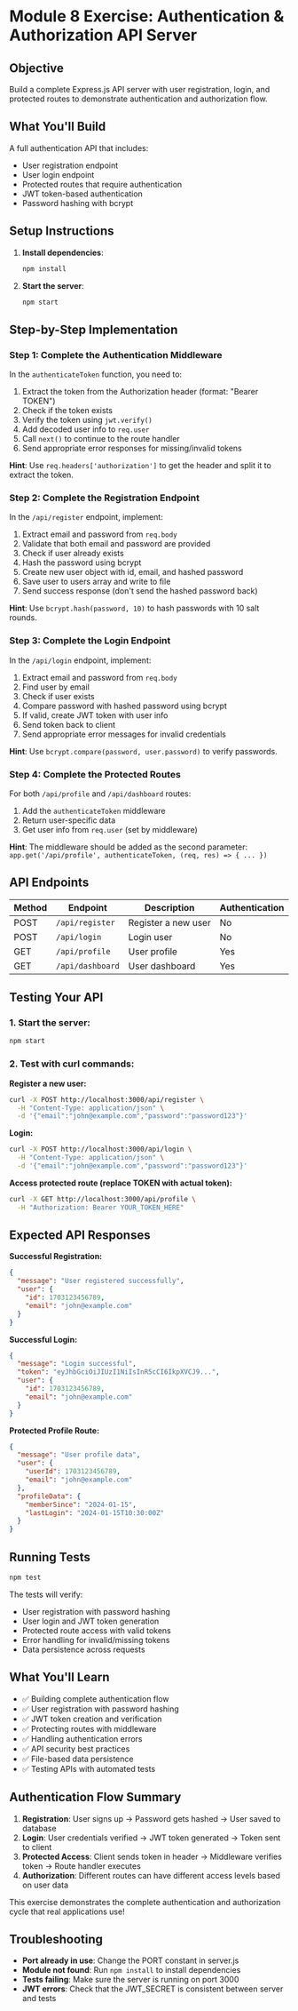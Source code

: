 # Module 8 Exercise: Authentication & Authorization API Server

## Objective
Build a complete Express.js API server with user registration, login, and protected routes to demonstrate authentication and authorization flow.

## What You'll Build
A full authentication API that includes:
- User registration endpoint
- User login endpoint  
- Protected routes that require authentication
- JWT token-based authentication
- Password hashing with bcrypt

## Setup Instructions

1. **Install dependencies**:
   ```bash
   npm install
   ```

2. **Start the server**:
   ```bash
   npm start
   ```

## Step-by-Step Implementation

### Step 1: Complete the Authentication Middleware

In the `authenticateToken` function, you need to:

1. Extract the token from the Authorization header (format: "Bearer TOKEN")
2. Check if the token exists
3. Verify the token using `jwt.verify()`
4. Add decoded user info to `req.user`
5. Call `next()` to continue to the route handler
6. Send appropriate error responses for missing/invalid tokens

**Hint**: Use `req.headers['authorization']` to get the header and split it to extract the token.

### Step 2: Complete the Registration Endpoint

In the `/api/register` endpoint, implement:

1. Extract email and password from `req.body`
2. Validate that both email and password are provided
3. Check if user already exists
4. Hash the password using bcrypt
5. Create new user object with id, email, and hashed password
6. Save user to users array and write to file
7. Send success response (don't send the hashed password back)

**Hint**: Use `bcrypt.hash(password, 10)` to hash passwords with 10 salt rounds.

### Step 3: Complete the Login Endpoint

In the `/api/login` endpoint, implement:

1. Extract email and password from `req.body`
2. Find user by email
3. Check if user exists
4. Compare password with hashed password using bcrypt
5. If valid, create JWT token with user info
6. Send token back to client
7. Send appropriate error messages for invalid credentials

**Hint**: Use `bcrypt.compare(password, user.password)` to verify passwords.

### Step 4: Complete the Protected Routes

For both `/api/profile` and `/api/dashboard` routes:

1. Add the `authenticateToken` middleware
2. Return user-specific data
3. Get user info from `req.user` (set by middleware)

**Hint**: The middleware should be added as the second parameter: `app.get('/api/profile', authenticateToken, (req, res) => { ... })`

## API Endpoints

| Method | Endpoint | Description | Authentication |
|--------|----------|-------------|----------------|
| POST | `/api/register` | Register a new user | No |
| POST | `/api/login` | Login user | No |
| GET | `/api/profile` | User profile | Yes |
| GET | `/api/dashboard` | User dashboard | Yes |

## Testing Your API

### 1. Start the server:
```bash
npm start
```

### 2. Test with curl commands:

**Register a new user:**
```bash
curl -X POST http://localhost:3000/api/register \
  -H "Content-Type: application/json" \
  -d '{"email":"john@example.com","password":"password123"}'
```

**Login:**
```bash
curl -X POST http://localhost:3000/api/login \
  -H "Content-Type: application/json" \
  -d '{"email":"john@example.com","password":"password123"}'
```

**Access protected route (replace TOKEN with actual token):**
```bash
curl -X GET http://localhost:3000/api/profile \
  -H "Authorization: Bearer YOUR_TOKEN_HERE"
```

## Expected API Responses

**Successful Registration:**
```json
{
  "message": "User registered successfully",
  "user": {
    "id": 1703123456789,
    "email": "john@example.com"
  }
}
```

**Successful Login:**
```json
{
  "message": "Login successful",
  "token": "eyJhbGciOiJIUzI1NiIsInR5cCI6IkpXVCJ9...",
  "user": {
    "id": 1703123456789,
    "email": "john@example.com"
  }
}
```

**Protected Profile Route:**
```json
{
  "message": "User profile data",
  "user": {
    "userId": 1703123456789,
    "email": "john@example.com"
  },
  "profileData": {
    "memberSince": "2024-01-15",
    "lastLogin": "2024-01-15T10:30:00Z"
  }
}
```

## Running Tests

```bash
npm test
```

The tests will verify:
- User registration with password hashing
- User login and JWT token generation
- Protected route access with valid tokens
- Error handling for invalid/missing tokens
- Data persistence across requests

## What You'll Learn

- ✅ Building complete authentication flow
- ✅ User registration with password hashing
- ✅ JWT token creation and verification
- ✅ Protecting routes with middleware
- ✅ Handling authentication errors
- ✅ API security best practices
- ✅ File-based data persistence
- ✅ Testing APIs with automated tests

## Authentication Flow Summary

1. **Registration**: User signs up → Password gets hashed → User saved to database
2. **Login**: User credentials verified → JWT token generated → Token sent to client  
3. **Protected Access**: Client sends token in header → Middleware verifies token → Route handler executes
4. **Authorization**: Different routes can have different access levels based on user data

This exercise demonstrates the complete authentication and authorization cycle that real applications use!

## Troubleshooting

- **Port already in use**: Change the PORT constant in server.js
- **Module not found**: Run `npm install` to install dependencies
- **Tests failing**: Make sure the server is running on port 3000
- **JWT errors**: Check that the JWT_SECRET is consistent between server and tests
